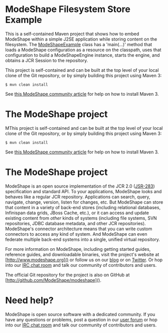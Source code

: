 # ModeShape Filesystem Store Example

This is a self-contained Maven project that shows how to embed ModeShape within a simple J2SE application while storing content
on the filesystem.
The  [ModeShapeExample](modeshape-filesystem-store-example/src/main/java/org/modeshape/example/filesystem/ModeShapeExample.java)
class has a 'main(...)' method that loads a ModeShape configuration  as a resource on the classpath, uses that configuration to
build a  ModeShapeEngine instance, starts the engine, and obtains a JCR Session to the repository.

This project is self-contained and can be built at the top level of your 
local clone of the Git repository, or by simply building this project 
using Maven 3:

    $ mvn clean install

See [this ModeShape community article](http://community.jboss.org/wiki/ModeShapeandMaven) 
for help on how to install Maven 3.

# The ModeShape project

MThis project is self-contained and can be built at the top level of your 
local clone of the Git repository, or by simply building this project 
using Maven 3:

    $ mvn clean install

See [this ModeShape community article](http://community.jboss.org/wiki/ModeShapeandMaven) 
for help on how to install Maven 3.

# The ModeShape project

ModeShape is an open source implementation of the JCR 2.0 
([JSR-283](http://www.jcp.org/en/jsr/detail?id=283])) specification and 
standard API. To your applications, ModeShape looks and behaves like a 
regular JCR repository. Applications can search, query, navigate, change, 
version, listen for changes, etc. But ModeShape can store that content 
in a variety of back-end stores (including relational databases, Infinispan 
data grids, JBoss Cache, etc.), or it can access and update existing content 
from *other* kinds of systems (including file systems, SVN repositories, 
JDBC database metadata, and other JCR repositories). ModeShape's connector 
architecture means that you can write custom connectors to access any 
kind of system. And ModeShape can even federate multiple back-end systems 
into a single, unified virtual repository.

For more information on ModeShape, including getting started guides, 
reference guides, and downloadable binaries, visit the project's website 
at [http://www.modeshape.org]() or follow us on our [blog](http://modeshape.wordpress.org) 
or on [Twitter](http://twitter.com/modeshape). Or hop into our 
[IRC chat room](http://www.jboss.org/modeshape/chat) and talk our community 
of contributors and users.

The official Git repository for the project is also on GitHub at 
[http://github.com/ModeShape/modeshape]().

# Need help?

ModeShape is open source software with a dedicated community. If you have 
any questions or problems, post a question in our 
[user forum](http://community.jboss.org/en/modeshape) or hop into our 
[IRC chat room](http://www.jboss.org/modeshape/chat) and talk our 
community of contributors and users.
